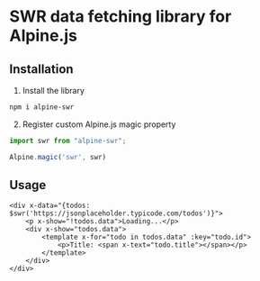 # SWR data fetching library for Alpine.js


## Installation

1. Install the library
```bash
npm i alpine-swr
```
2. Register custom Alpine.js magic property

```js
import swr from "alpine-swr";

Alpine.magic('swr', swr)
```

## Usage
```blade
<div x-data="{todos: $swr('https://jsonplaceholder.typicode.com/todos')}">
    <p x-show="!todos.data">Loading...</p>
    <div x-show="todos.data">
        <template x-for="todo in todos.data" :key="todo.id">
            <p>Title: <span x-text="todo.title"></span></p>
        </template>
    </div>
</div>

```
